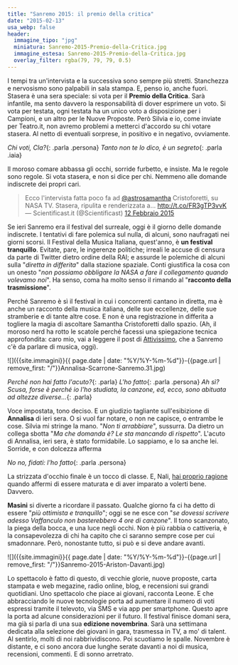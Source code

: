 ```yaml
---
title: "Sanremo 2015: il premio della critica"
date: "2015-02-13"
usa_webp: false
header:
  immagine_tipo: "jpg"
  miniatura: Sanremo-2015-Premio-della-Critica.jpg
  immagine_estesa: Sanremo-2015-Premio-della-Critica.jpg
  overlay_filter: rgba(79, 79, 79, 0.5)
---
```


I tempi tra un'intervista e la successiva sono sempre più stretti. Stanchezza e nervosismo sono palpabili in sala stampa. E, penso io, anche fuori. Stasera è una sera speciale: si vota per il **Premio della Critica**. Sarà infantile, ma sento davvero la responsabilità di dover esprimere un voto. Si vota per testata, ogni testata ha un unico voto a disposizione per i Campioni, e un altro per le Nuove Proposte. Però Silvia e io, come inviate per Teatro.it, non avremo problemi a metterci d'accordo su chi votare stasera. Al netto di eventuali sorprese, in positivo e in negativo, ovviamente.

_Chi voti, Cla?_{: .parla .persona}
_Tanto non te lo dico, è un segreto_{: .parla .iaia}

Il moroso comare abbassa gli occhi, sorride furbetto, e insiste. Ma le regole sono regole. Si vota stasera, e non si dice per chi. Nemmeno alle domande indiscrete dei propri cari.

<blockquote class="twitter-tweet" lang="it">Ecco l'intervista fatta poco fa ad <a href="https://twitter.com/AstroSamantha">@astrosamantha</a> Cristoforetti, su NASA TV. Stasera, ripulita e renderizzata a... <a href="http://t.co/FR3gTP3vvK">http://t.co/FR3gTP3vvK</a><div></div>— Scientificast.it (@Scientificast) <a href="https://twitter.com/Scientificast/status/565922169038061570">12 Febbraio 2015</a></blockquote>
<script src="//platform.twitter.com/widgets.js" async charset="utf-8"></script>

Se ieri Sanremo era il festival del surreale, oggi è il giorno delle domande indiscrete. I tentativi di fare polemica sul nulla, di alcuni, sono naufragati nei giorni scorsi. Il Festival della Musica Italiana, quest'anno, è **un festival tranquillo**. Evitate, pare, le ingerenze politiche; irreali le accuse di censura da parte di Twitter dietro ordine della RAI; e assurde le polemiche di alcuni sulla "_diretta in differita_" dalla stazione spaziale. Conti giustifica la cosa con un onesto "_non possiamo obbligare la NASA a fare il collegamento quando volevamo noi_". Ha senso, coma ha molto senso il rimando al "**racconto della trasmissione**".

Perché Sanremo è sì il festival in cui i concorrenti cantano in diretta, ma è anche un racconto della musica italiana, delle sue eccellenze, delle sue stramberie e di tante altre cose. E non è una registrazione in differita a togliere la magia di ascoltare Samantha Cristoforetti dallo spazio. (Ah, il moroso nerd ha rotto le scatole perché facessi una spiegazione tecnica approfondita: caro mio, vai a leggere il post di [Attivissimo](https://attivissimo.blogspot.com/2015/02/lintervento-di-samantha-cristoforetti.html), che a Sanremo c'è da parlare di musica, oggi).

![]({{site.immagini}}{{ page.date | date: "%Y/%Y-%m-%d"}}-{{page.url | remove_first: "/"}}Annalisa-Scarrone-Sanremo.31.jpg)

_Perché non hai fatto l'acuto?_{: .parla}
_L'ho fatto_{: .parla .persona}
_Ah sì? Scusa, forse è perché io l'ho studiata, la canzone, ed, ecco, sono abituata ad altezze diverse..._{: .parla}

Voce impostata, tono deciso. E un giudizio tagliante sull'esibizione di **Annalisa** di ieri sera. O si vuol far notare, o non ne capisce, o entrambe le cose. Silvia mi stringe la mano. "_Non ti arrabbiare_", sussurra. Da dietro un collega sbotta "_Ma che domanda è? Le sta mancando di rispetto_". L'acuto di Annalisa, ieri sera, è stato formidabile. Lo sappiamo, e lo sa anche lei. Sorride, e con dolcezza afferma

_No no, fidati: l'ho fatto_{: .parla .persona}

La strizzata d'occhio finale è un tocco di classe. E, Nali, [hai proprio ragione](http://www.teatro.it/musica/sanremo_2015/annalisa_a_sanremo_sono_cresciuta_e_mi_amo_di_pi_14479) quando affermi di essere maturata e di aver imparato a volerti bene. Davvero.

**Masini** si diverte a ricordare il passato. Qualche giorno fa ci ha detto di essere "_più ottimista e tranquillo_"; oggi se ne esce con "_se dovessi scrivere adesso Vaffanculo non basterebbero 4 ore di canzone_". Il tono scanzonato, la piega della bocca, e una luce negli occhi. Non è più rabbia o cattiveria, è la consapevolezza di chi ha capito che ci saranno sempre cose per cui smadonnare. Però, nonostante tutto, si può e si deve andare avanti.

![]({{site.immagini}}{{ page.date | date: "%Y/%Y-%m-%d"}}-{{page.url | remove_first: "/"}}Sanremo-2015-Ariston-Davanti.jpg)

Lo spettacolo è fatto di questo, di vecchie glorie, nuove proposte, carta stampata e web megazine, radio online, blog, e recensioni sui grandi quotidiani. Uno spettacolo che piace ai giovani, racconta Leone. E che abbracciando le nuove tecnologie porta ad aumentare il numero di voti espressi tramite il televoto, via SMS e via app per smartphone. Questo apre la porta ad alcune considerazioni per il futuro. Il festival finisce domani sera, ma già si parla di una sua **edizione novembrina**. Sarà una settimana dedicata alla selezione dei giovani in gara, trasmessa in TV, a mo' di talent. Al sentirlo, molti di noi rabbrividiscono. Poi scuotiamo le spalle. Novembre è distante, e ci sono ancora due lunghe serate davanti a noi di musica, recensioni, commenti. E di sonno arretrato.
